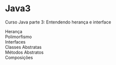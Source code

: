 # Java3
Curso Java parte 3: Entendendo herança e interface

Herança<br>
Polimorfismo<br>
Interfaces<br>
Classes Abstratas<br>
Métodos Abstratos<br>
Composições<br>
